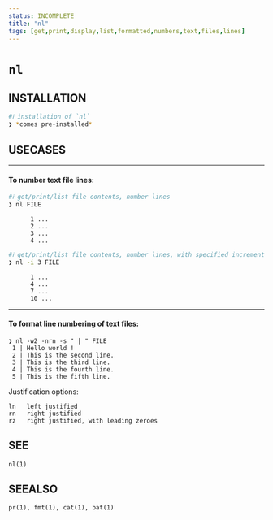 ```yaml
---
status: INCOMPLETE
title: "nl"
tags: [get,print,display,list,formatted,numbers,text,files,lines]
---
```


# `nl`

## INSTALLATION


```bash
#ℹ︎ installation of `nl`
❯ *comes pre-installed*
```


## USECASES

----
#### To number text file lines:


```bash
#ℹ︎ get/print/list file contents, number lines
❯ nl FILE
```

          1 ...
          2 ...
          3 ...
          4 ...


```bash
#ℹ︎ get/print/list file contents, number lines, with specified increments
❯ nl -i 3 FILE
```

          1 ...
          4 ...
          7 ...
          10 ...

----
#### To format line numbering of text files:

    ❯ nl -w2 -nrn -s " | " FILE
     1 | Hello world !
     2 | This is the second line.
     3 | This is the third line.
     4 | This is the fourth line.
     5 | This is the fifth line.

Justification options:

    ln   left justified
    rn   right justified
    rz   right justified, with leading zeroes


## SEE

    nl(1)

## SEEALSO

    pr(1), fmt(1), cat(1), bat(1)

